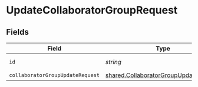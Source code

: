 # UpdateCollaboratorGroupRequest


## Fields

| Field                                                                                                 | Type                                                                                                  | Required                                                                                              | Description                                                                                           |
| ----------------------------------------------------------------------------------------------------- | ----------------------------------------------------------------------------------------------------- | ----------------------------------------------------------------------------------------------------- | ----------------------------------------------------------------------------------------------------- |
| `id`                                                                                                  | *string*                                                                                              | :heavy_check_mark:                                                                                    | Unique identifier                                                                                     |
| `collaboratorGroupUpdateRequest`                                                                      | [shared.CollaboratorGroupUpdateRequest](../../../sdk/models/shared/collaboratorgroupupdaterequest.md) | :heavy_minus_sign:                                                                                    | N/A                                                                                                   |